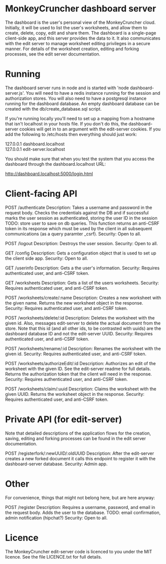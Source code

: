 MonkeyCruncher dashboard server
===============================

The dashboard is the user's personal view of the MonkeyCruncher cloud. Initially, it will be used to list the user's
worksheets, and allow them to create, delete, copy, edit and share them. The dashboard is a single-page client-side app,
and this server provides the data to it. It also communicates with the edit server to manage worksheet editing
privileges in a secure manner. For details of the worksheet creation, editing and forking processes, see the edit server
documentation.


Running
=======

The dashboard server runs in node and is started with 'node dashboard-server.js'. You will need to have a redis instance
running for the session and authorization stores. You will also need to have a postgresql instance running for the
dashboard database. An empty dashboard database can be created with the db/create_database.sql script.

If you're running locally you'll need to set up a mapping from a hostname that isn't localhost in your hosts file. If
you don't do this, the dashboard-server cookies will get in to an argument with the edit-server cookies. If you add the
following to /etc/hosts then everything should just work:

127.0.0.1  dashboard.localhost<br/>
127.0.0.1  edit-server.localhost

You should make sure that when you test the system that you access the dashboard through the dashboard.localhost URL:

http://dashboard.localhost:5000/login.html


Client-facing API
=================

POST /authenticate
Description: Takes a username and password in the request body. Checks the credentials against the DB and if successful
             marks the user session as authenticated, storing the user ID in the session TODO: store user to save on db
             queries. This function returns an anti-CSRF token in its response which must be used by the client in all
             subsequent communications (as a query paramter _csrf).
Security:    Open to all.

POST /logout
Description: Destroys the user session.
Security:    Open to all.

GET /config
Description: Gets a configuration object that is used to set up the client side app.
Security:    Open to all.

GET /userinfo
Description: Gets a the user's information.
Security:    Requires authenticated user, and anti-CSRF token.

GET /worksheets
Description: Gets a list of the users worksheets.
Security:    Requires authenticated user, and anti-CSRF token.

POST /worksheets/create/:name
Description: Creates a new worksheet with the given name. Returns the new worksheet object in the response.
Security:    Requires authenticated user, and anti-CSRF token.

POST /worksheets/delete/:id
Description: Deletes the worksheet with the given id. Also, messages edit-server to delete the actual document from the
             store. Note that this id (and all other ids, to be contrasted with uuids) are the dashboard database ID and
             not the edit-server UUID.
Security:    Requires authenticated user, and anti-CSRF token.

POST /worksheets/rename/:id
Description: Renames the worksheet with the given id.
Security:    Requires authenticated user, and anti-CSRF token.

POST /worksheets/authorizeEdit/:id
Description: Authorizes an edit of the worksheet with the given ID. See the edit-server readme for full details. Returns
             the authorization token that the client will need in the response.
Security:    Requires authenticated user, and anti-CSRF token.

POST /worksheets/claim/:uuid
Description: Claims the worksheet with the given UUID. Returns the worksheet object in the response.
Security:    Requires authenticated user, and anti-CSRF token.


Private API (for edit-server)
=============================

Note that detailed descriptions of the application flows for the creation, saving, editing and forking processes can be
found in the edit server documentation.

POST /registerfork/:newUUID/:oldUUID
Description: After the edit-server creates a new forked document it calls this endpoint to register it with the
             dashboard-server database.
Security:    Admin app.


Other
=====

For convenience, things that might not belong here, but are here anyway:

POST /register
Description: Requires a username, password, and email in the request body. Adds the user to the database.
             TODO: email confirmation, admin notification (hipchat?)
Security:    Open to all.


Licence
=======

The MonkeyCruncher edit-server code is licenced to you under the MIT licence. See the file LICENCE.txt for full details.
